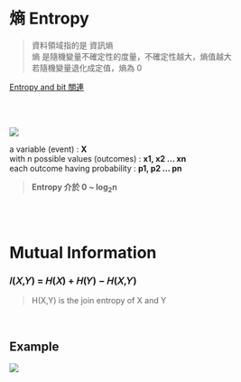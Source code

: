 # 熵 Entropy
> 資料領域指的是 資訊熵  
> 熵 是隨機變量不確定性的度量，不確定性越大，熵值越大  
> 若隨機變量退化成定值，熵為 0

[Entropy and bit 關連](https://hackmd.io/@sXG2cRDpRbONCsrtz8jfqg/ry-0k0PwH) 

</br></br>

<img src="https://user-images.githubusercontent.com/86312099/123638361-ae1cb680-d851-11eb-8456-c635549bd32d.png" width="" height="">

</br>

a variable (event) : **X**   
with n possible values (outcomes) : **x1, x2 … xn**   
each outcome having probability : **p1, p2 … pn**    

> **Entropy 介於 0 ~ log<sub>2</sub>n**

</br></br>

# Mutual Information
### 𝐼(𝑋,𝑌) = 𝐻(𝑋) + 𝐻(𝑌) − 𝐻(𝑋,𝑌)
> H(X,Y) is the join entropy of X and Y

</br>

## Example
<img src ="https://user-images.githubusercontent.com/86312099/123641245-a27ebf00-d854-11eb-87ea-87987ff94eea.png">





